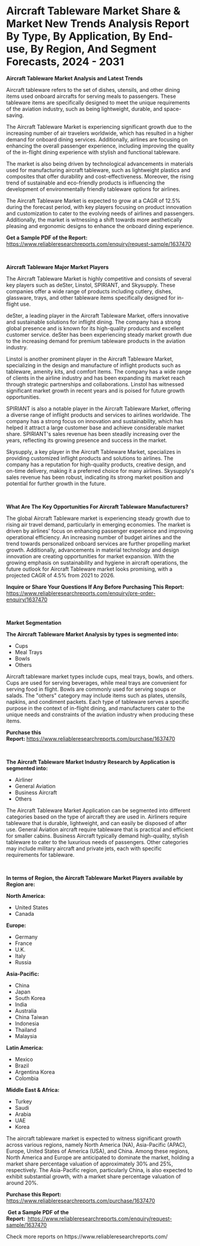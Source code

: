 <p><h1>Aircraft Tableware Market Share & Market New Trends Analysis Report By Type, By Application, By End-use, By Region, And Segment Forecasts, 2024 - 2031</h1></p><p><strong>Aircraft Tableware Market Analysis and Latest Trends</strong></p>
<p><p>Aircraft tableware refers to the set of dishes, utensils, and other dining items used onboard aircrafts for serving meals to passengers. These tableware items are specifically designed to meet the unique requirements of the aviation industry, such as being lightweight, durable, and space-saving. </p><p>The Aircraft Tableware Market is experiencing significant growth due to the increasing number of air travelers worldwide, which has resulted in a higher demand for onboard dining services. Additionally, airlines are focusing on enhancing the overall passenger experience, including improving the quality of the in-flight dining experience with stylish and functional tableware.</p><p>The market is also being driven by technological advancements in materials used for manufacturing aircraft tableware, such as lightweight plastics and composites that offer durability and cost-effectiveness. Moreover, the rising trend of sustainable and eco-friendly products is influencing the development of environmentally friendly tableware options for airlines.</p><p>The Aircraft Tableware Market is expected to grow at a CAGR of 12.5% during the forecast period, with key players focusing on product innovation and customization to cater to the evolving needs of airlines and passengers. Additionally, the market is witnessing a shift towards more aesthetically pleasing and ergonomic designs to enhance the onboard dining experience.</p></p>
<p><strong>Get a Sample PDF of the Report:&nbsp;</strong> <a href="https://www.reliableresearchreports.com/enquiry/request-sample/1637470">https://www.reliableresearchreports.com/enquiry/request-sample/1637470</a></p>
<p>&nbsp;</p>
<p><strong>Aircraft Tableware Major Market Players</strong></p>
<p><p>The Aircraft Tableware Market is highly competitive and consists of several key players such as deSter, Linstol, SPIRIANT, and Skysupply. These companies offer a wide range of products including cutlery, dishes, glassware, trays, and other tableware items specifically designed for in-flight use.</p><p>deSter, a leading player in the Aircraft Tableware Market, offers innovative and sustainable solutions for inflight dining. The company has a strong global presence and is known for its high-quality products and excellent customer service. deSter has been experiencing steady market growth due to the increasing demand for premium tableware products in the aviation industry.</p><p>Linstol is another prominent player in the Aircraft Tableware Market, specializing in the design and manufacture of inflight products such as tableware, amenity kits, and comfort items. The company has a wide range of clients in the airline industry and has been expanding its market reach through strategic partnerships and collaborations. Linstol has witnessed significant market growth in recent years and is poised for future growth opportunities.</p><p>SPIRIANT is also a notable player in the Aircraft Tableware Market, offering a diverse range of inflight products and services to airlines worldwide. The company has a strong focus on innovation and sustainability, which has helped it attract a large customer base and achieve considerable market share. SPIRIANT's sales revenue has been steadily increasing over the years, reflecting its growing presence and success in the market.</p><p>Skysupply, a key player in the Aircraft Tableware Market, specializes in providing customized inflight products and solutions to airlines. The company has a reputation for high-quality products, creative design, and on-time delivery, making it a preferred choice for many airlines. Skysupply's sales revenue has been robust, indicating its strong market position and potential for further growth in the future.</p></p>
<p>&nbsp;</p>
<p><strong>What Are The Key Opportunities For Aircraft Tableware Manufacturers?</strong></p>
<p><p>The global Aircraft Tableware market is experiencing steady growth due to rising air travel demand, particularly in emerging economies. The market is driven by airlines' focus on enhancing passenger experience and improving operational efficiency. An increasing number of budget airlines and the trend towards personalized onboard services are further propelling market growth. Additionally, advancements in material technology and design innovation are creating opportunities for market expansion. With the growing emphasis on sustainability and hygiene in aircraft operations, the future outlook for Aircraft Tableware market looks promising, with a projected CAGR of 4.5% from 2021 to 2026.</p></p>
<p><strong>Inquire or Share Your Questions If Any Before Purchasing This Report:</strong> <a href="https://www.reliableresearchreports.com/enquiry/pre-order-enquiry/1637470">https://www.reliableresearchreports.com/enquiry/pre-order-enquiry/1637470</a></p>
<p>&nbsp;</p>
<p><strong>Market Segmentation</strong></p>
<p><strong>The Aircraft Tableware Market Analysis by types is segmented into:</strong></p>
<p><ul><li>Cups</li><li>Meal Trays</li><li>Bowls</li><li>Others</li></ul></p>
<p><p>Aircraft tableware market types include cups, meal trays, bowls, and others. Cups are used for serving beverages, while meal trays are convenient for serving food in flight. Bowls are commonly used for serving soups or salads. The "others" category may include items such as plates, utensils, napkins, and condiment packets. Each type of tableware serves a specific purpose in the context of in-flight dining, and manufacturers cater to the unique needs and constraints of the aviation industry when producing these items.</p></p>
<p><strong>Purchase this Report:&nbsp;</strong><a href="https://www.reliableresearchreports.com/purchase/1637470">https://www.reliableresearchreports.com/purchase/1637470</a></p>
<p>&nbsp;</p>
<p><strong>The Aircraft Tableware Market Industry Research by Application is segmented into:</strong></p>
<p><ul><li>Airliner</li><li>General Aviation</li><li>Business Aircraft</li><li>Others</li></ul></p>
<p><p>The Aircraft Tableware Market Application can be segmented into different categories based on the type of aircraft they are used in. Airliners require tableware that is durable, lightweight, and can easily be disposed of after use. General Aviation aircraft require tableware that is practical and efficient for smaller cabins. Business Aircraft typically demand high-quality, stylish tableware to cater to the luxurious needs of passengers. Other categories may include military aircraft and private jets, each with specific requirements for tableware.</p></p>
<p>&nbsp;</p>
<p><strong>In terms of Region, the Aircraft Tableware Market Players available by Region are:</strong></p>
<p>
    <p> <strong> North America: </strong>
        <ul>
            <li>United States</li>
            <li>Canada</li>
        </ul>
        </p> 
    <p> <strong> Europe: </strong>
        <ul>
            <li>Germany</li>
            <li>France</li>
            <li>U.K.</li>
            <li>Italy</li>
            <li>Russia</li>
        </ul>
        </p> 
    <p> <strong> Asia-Pacific: </strong>
        <ul>
            <li>China</li>
            <li>Japan</li>
            <li>South Korea</li>
            <li>India</li>
            <li>Australia</li>
            <li>China Taiwan</li>
            <li>Indonesia</li>
            <li>Thailand</li>
            <li>Malaysia</li>
        </ul>
        </p> 
    <p> <strong> Latin America: </strong>
        <ul>
            <li>Mexico</li>
            <li>Brazil</li>
            <li>Argentina Korea</li>
            <li>Colombia</li>
        </ul>
        </p> 
    <p> <strong> Middle East & Africa: </strong>
        <ul>
            <li>Turkey</li>
            <li>Saudi</li>
            <li>Arabia</li>
            <li>UAE</li>
            <li>Korea</li>
        </ul>
    </p>
    </p>
<p><p>The aircraft tableware market is expected to witness significant growth across various regions, namely North America (NA), Asia-Pacific (APAC), Europe, United States of America (USA), and China. Among these regions, North America and Europe are anticipated to dominate the market, holding a market share percentage valuation of approximately 30% and 25%, respectively. The Asia-Pacific region, particularly China, is also expected to exhibit substantial growth, with a market share percentage valuation of around 20%.</p></p>
<p><strong>Purchase this Report: </strong><a href="https://www.reliableresearchreports.com/purchase/1637470">https://www.reliableresearchreports.com/purchase/1637470</a></p>
<p>&nbsp;<strong>Get a Sample PDF of the Report:&nbsp;&nbsp;</strong><a href="https://www.reliableresearchreports.com/enquiry/request-sample/1637470">https://www.reliableresearchreports.com/enquiry/request-sample/1637470</a></p>
<p><strong></strong></p>
<p>Check more reports on https://www.reliableresearchreports.com/</p>